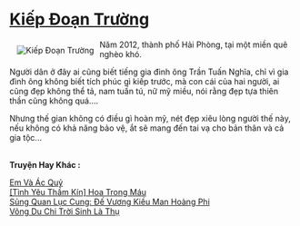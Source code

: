 <a href="https://utruyen.com/kiep-doan-truong/22982/" title="Kiếp Đoạn Trường"><h1>Kiếp Đoạn Trường</h1></a><div style="display:table"><img align="right" style="float: left; padding: 10px;" src="https://utruyen.com/images/story/200x260/kiep-doan-truong.jpg" alt="Kiếp Đoạn Trường">Năm 2012, thành phố Hải Phòng, tại một miền quê nghèo khó.<p></p>Người dân ở đây ai cũng biết tiếng gia đình ông Trần Tuấn Nghĩa, chỉ vì gia đình ông không biết tích phúc gì kiếp trước, mà con cái của hai người, ai cũng đẹp không thể tả, nam tuấn tú, nữ mỹ miều, nói rằng đẹp tựa thiên thần cũng không quá....<p></p>Nhưng thế gian không có điều gì hoàn mỹ, nét đẹp xiêu lòng người thế này, nếu không có khả năng bảo vệ, ắt sẽ mang đến tai vạ cho bản thân và cả gia tộc...</div><p><br><b>Truyện Hay Khác :</b></p><a href="https://utruyen.com/em-va-ac-quy/22981/" alt="Em Và Ác Quỷ">Em Và Ác Quỷ</a><br/><a href="https://github.com/quanluxury/ngontinhhot/tree/master/truyenhay/19385/" alt="[Tình Yêu Thầm Kín] Hoa Trong Máu">[Tình Yêu Thầm Kín] Hoa Trong Máu</a><br/><a href="https://github.com/quanluxury/ngontinhhot/tree/master/truyenhay/17587/" alt="Sủng Quan Lục Cung: Đế Vương Kiều Man Hoàng Phi">Sủng Quan Lục Cung: Đế Vương Kiều Man Hoàng Phi</a><br/><a href="https://dammy2019.blogspot.com/2019/11/vong-du-chi-troi-sinh-la-thu.html" alt="Võng Du Chi Trời Sinh Là Thụ">Võng Du Chi Trời Sinh Là Thụ</a><br/>